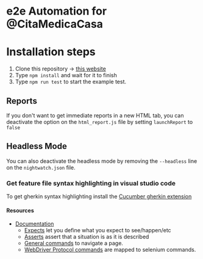 # e2e Automation for @CitaMedicaCasa

# Installation steps

1. Clone this repository -> [this website](https://github.com/pimentelmugica/automation-citamedicacasa) 
2. Type `npm install` and wait for it to finish
3. Type `npm run test` to start the example test.

## Reports

If you don't want to get immediate reports in a new HTML tab, you can deactivate the option on the `html_report.js` file by setting `launchReport` to `false`

## Headless Mode

You can also deactivate the headless mode by removing the `--headless` line on the `nightwatch.json` file.

### Get feature file syntax highlighting in visual studio code

To get gherkin syntax highlighting install the [Cucumber gherkin extension](https://marketplace.visualstudio.com/items?itemName=stevejpurves.cucumber)

#### Resources 

- [Documentation](http://nightwatchjs.org/api/)
    - [Expects](http://nightwatchjs.org/api/#expect-api) let you define what you expect to see/happen/etc
    - [Asserts](http://nightwatchjs.org/api#assertions) assert that a situation is as it is described 
    - [General commands](http://nightwatchjs.org/api#commands) to navigate a page.
    - [WebDriver Protocol commands](http://nightwatchjs.org/api#protocol) are mapped to selenium commands. 
